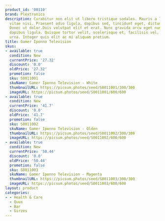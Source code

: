 ```yaml
---
product_id: '00110'
brand: Plextronics
description: Curabitur non elit ut libero tristique sodales. Mauris a lacus. Donec
  vitae nisi. Praesent odio ligula, dapibus sed, tincidunt eget, dictum ac, nibh.
  Donec ut dolor.Duis volutpat elit et erat. Nunc gravida arcu eget nunc. Donec laoreet
  dapibus ligula. Quisque tortor velit, scelerisque et, facilisis vel, tempor sed,
  urna. Integer quis elit ac mi aliquam pretium.
title: Gamer Iponno Television
skus:
- available: true
  condition: New
  currentPrice: '27.32'
  discount: '0.0'
  oldPrice: '27.32'
  promotion: false
  sku: S0011001
  skuName: Gamer Iponno Television - White
  thumbnailURL: https://picsum.photos/seed/S0011001/300/300
  imageURL: https://picsum.photos/seed/S0011001/600/600
- available: true
  condition: New
  currentPrice: '41.7'
  discount: '0.0'
  oldPrice: '41.7'
  promotion: false
  sku: S0011002
  skuName: Gamer Iponno Television - Olden
  thumbnailURL: https://picsum.photos/seed/S0011002/300/300
  imageURL: https://picsum.photos/seed/S0011002/600/600
- available: true
  condition: New
  currentPrice: '50.44'
  discount: '0.0'
  oldPrice: '50.44'
  promotion: false
  sku: S0011003
  skuName: Gamer Iponno Television - Magenta
  thumbnailURL: https://picsum.photos/seed/S0011003/300/300
  imageURL: https://picsum.photos/seed/S0011003/600/600
layout: product
categories:
- - Health & Care
  - Quux
  - Bar
  - Girzes
---
```


